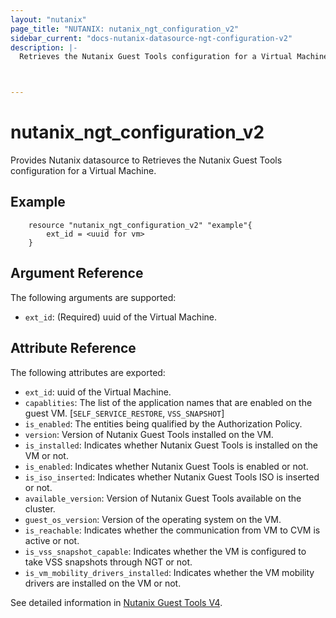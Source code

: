 ```yaml
---
layout: "nutanix"
page_title: "NUTANIX: nutanix_ngt_configuration_v2"
sidebar_current: "docs-nutanix-datasource-ngt-configuration-v2"
description: |-
  Retrieves the Nutanix Guest Tools configuration for a Virtual Machine.



---
```


# nutanix_ngt_configuration_v2

Provides Nutanix datasource to Retrieves the Nutanix Guest Tools configuration for a Virtual Machine.


## Example

```hcl
    resource "nutanix_ngt_configuration_v2" "example"{
        ext_id = <uuid for vm>       
    }
```

## Argument Reference

The following arguments are supported:

* `ext_id`: (Required) uuid of the Virtual Machine.


## Attribute Reference

The following attributes are exported:
* `ext_id`: uuid of the Virtual Machine.
* `capablities`: The list of the application names that are enabled on the guest VM. [`SELF_SERVICE_RESTORE`, `VSS_SNAPSHOT`]
* `is_enabled`: The entities being qualified by the Authorization Policy.
* `version`: Version of Nutanix Guest Tools installed on the VM.
* `is_installed`: Indicates whether Nutanix Guest Tools is installed on the VM or not.
* `is_enabled`: Indicates whether Nutanix Guest Tools is enabled or not.
* `is_iso_inserted`: Indicates whether Nutanix Guest Tools ISO is inserted or not.
* `available_version`: Version of Nutanix Guest Tools available on the cluster.
* `guest_os_version`: Version of the operating system on the VM.
* `is_reachable`: Indicates whether the communication from VM to CVM is active or not.
* `is_vss_snapshot_capable`: Indicates whether the VM is configured to take VSS snapshots through NGT or not.
* `is_vm_mobility_drivers_installed`: Indicates whether the VM mobility drivers are installed on the VM or not.





See detailed information in [Nutanix Guest Tools V4](https://developers.nutanix.com/api-reference?namespace=vmm&version=v4.0).